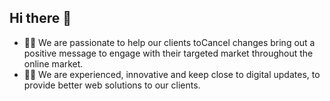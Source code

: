 ## Hi there 👋

- 🙋‍♀️ We are passionate to help our clients toCancel changes bring out a positive message to engage with their targeted market throughout the online market.
- 👩‍💻 We are experienced, innovative and keep close to digital updates, to provide better web solutions to our clients.

<!--

**Here are some ideas to get you started:**

🙋‍♀️ A short introduction - what is your organization all about?
🌈 Contribution guidelines - how can the community get involved?
👩‍💻 Useful resources - where can the community find your docs? Is there anything else the community should know?
🍿 Fun facts - what does your team eat for breakfast?
🧙 Remember, you can do mighty things with the power of [Markdown](https://docs.github.com/github/writing-on-github/getting-started-with-writing-and-formatting-on-github/basic-writing-and-formatting-syntax)
-->
